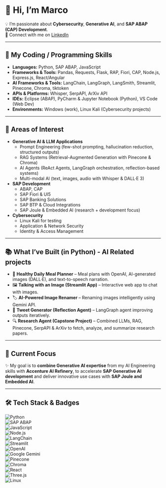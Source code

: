 # 👋 Hi, I’m Marco  

💡 I’m passionate about **Cybersecurity**, **Generative AI**, and **SAP ABAP (CAP) Development**.  
🔗 Connect with me on [LinkedIn](https://www.linkedin.com/in/marko-marciano-966baa27b/)



---

## 🌱 My Coding / Programming Skills  

- **Languages:** Python, SAP ABAP, JavaScript   
- **Frameworks & Tools:** Pandas, Requests, Flask, RAP, Fiori, CAP, Node.js, Express.js, React/Angular
- **AI Frameworks & Tools:** LangChain, LangGraph, LangSmith, Streamlit, Pinecone, Chroma, tiktoken  
- **APIs & Platforms:** Whisper, SerpAPI, ArXiv API  
- **IDEs:** Eclipse (ABAP), PyCharm & Jupyter Notebook (Python), VS Code (Web Dev)  
- **Environments:** Windows (work), Linux Kali (Cybersecurity projects)  

---

## 🎯 Areas of Interest  

- **Generative AI & LLM Applications**  
  - Prompt Engineering (few-shot prompting, hallucination reduction, structured outputs)  
  - RAG Systems (Retrieval-Augmented Generation with Pinecone & Chroma)  
  - AI Agents (ReAct Agents, LangGraph orchestration, reflection-based systems)  
  - Multi-modal AI (text, images, audio with Whisper & DALL·E 3)  
- **SAP Development**  
  - ABAP, CAP  
  - SAP Fiori & UI5  
  - SAP Banking Solutions  
  - SAP BTP & Cloud Integrations  
  - SAP Joule & Embedded AI (research + development focus)  
- **Cybersecurity**  
  - Linux Kali for testing  
  - Application & Network Security  
  - Identity & Access Management  

----

## 📚 What I’ve Built (in Python) - AI Related projects 

- 🥗 **Healthy Daily Meal Planner** – Meal plans with OpenAI, AI-generated images (DALL·E), and text-to-speech narration.  
- 🖼️ **Talking with an Image (Streamlit App)** – Interactive web app to chat with images.  
- 🏷️ **AI-Powered Image Renamer** – Renaming images intelligently using Gemini API.  
- 📖 **Tweet Generator (Reflection Agent)** – LangGraph agent improving outputs iteratively.  
- 🔍 **Research Agent (Capstone Project)** – Combined LLMs, RAG, Pinecone, SerpAPI & ArXiv to fetch, analyze, and summarize research papers.  
 <!-- ☕ **SAP Caffè** – Interactive 3D portfolio (Three.js) to showcase SAP ABAP tools & projects. -->  

---

## 🚀 Current Focus  

✨ My goal is to **combine Generative AI expertise** from my AI Engineering skills with **Accenture AI Refinery**, to accelerate **SAP Generative AI development** and deliver innovative use cases with **SAP Joule and Embedded AI**.  

---

## 🛠️ Tech Stack & Badges  

![Python](https://img.shields.io/badge/Python-3776AB?style=for-the-badge&logo=python&logoColor=white)  
![SAP ABAP](https://img.shields.io/badge/SAP-0FAAFF?style=for-the-badge&logo=sap&logoColor=white)  
![JavaScript](https://img.shields.io/badge/JavaScript-F7DF1E?style=for-the-badge&logo=javascript&logoColor=black)  
![Node.js](https://img.shields.io/badge/Node.js-339933?style=for-the-badge&logo=node.js&logoColor=white)  
![LangChain](https://img.shields.io/badge/LangChain-000000?style=for-the-badge&logo=chainlink&logoColor=white)  
![Streamlit](https://img.shields.io/badge/Streamlit-FF4B4B?style=for-the-badge&logo=streamlit&logoColor=white)  
![OpenAI](https://img.shields.io/badge/OpenAI-412991?style=for-the-badge&logo=openai&logoColor=white)  
![Google Gemini](https://img.shields.io/badge/Gemini-4285F4?style=for-the-badge&logo=google&logoColor=white)  
![Pinecone](https://img.shields.io/badge/Pinecone-2F80ED?style=for-the-badge&logo=pinecone&logoColor=white)  
![Chroma](https://img.shields.io/badge/Chroma-FF9800?style=for-the-badge&logoColor=white)  
![React](https://img.shields.io/badge/React-20232A?style=for-the-badge&logo=react&logoColor=61DAFB)  
![Three.js](https://img.shields.io/badge/Three.js-000000?style=for-the-badge&logo=three.js&logoColor=white)  
![Linux](https://img.shields.io/badge/Linux-FCC624?style=for-the-badge&logo=linux&logoColor=black)  
